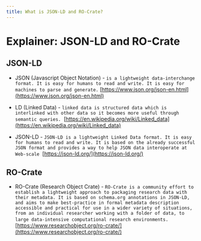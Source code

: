 ```yaml
---
title: What is JSON-LD and RO-Crate?
---
```


# Explainer: JSON-LD and RO-Crate

## JSON-LD

-   JSON (Javascript Object Notation) -
    `is a lightweight data-interchange format. It is easy for humans to read and write. It is easy for machines to parse and generate.`
    [https://www.json.org/json-en.html](https://www.json.org/json-en.html)
-   LD (Linked Data) -
    `linked data is structured data which is interlinked with other data so it becomes more useful through semantic queries.`
    &nbsp;[https://en.wikipedia.org/wiki/Linked_data](https://en.wikipedia.org/wiki/Linked_data)

-   JSON-LD -
    `JSON-LD is a lightweight Linked Data format. It is easy for humans to read and write. It is based on the already successful JSON format and provides a way to help JSON data interoperate at Web-scale`
    &nbsp;[https://json-ld.org/](https://json-ld.org/)

## RO-Crate

-   RO-Crate (Research Object Crate) -
    `RO-Crate is a community effort to establish a lightweight approach to packaging research data with their metadata. It is based on schema.org annotations in JSON-LD, and aims to make best-practice in formal metadata description accessible and practical for use in a wider variety of situations, from an individual researcher working with a folder of data, to large data-intensive computational research environments.`
    &nbsp; [https://www.researchobject.org/ro-crate/](https://www.researchobject.org/ro-crate/)

